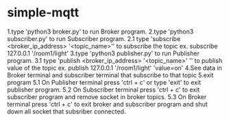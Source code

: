 # simple-mqtt
1.type 'python3 broker.py' to run Broker program.
2.type 'python3 subscriber.py' to run Subscriber program.
  2.1 type 'subscribe <broker_ip_address> '<topic_name>'' to subscribe the topic
    ex. subscribe 127.0.0.1 '/room1/light'
3.type 'python3 publisher.py' to run Publisher program.
  3.1 type 'publish <broker_ip_address> '<topic_name>' '<value>' to publish value of the topic
    ex. publish 127.0.0.1 '/room1/light' 'value=on'
4.See data in Broker terminal and subscriber terminal that subscribe to that topic
5.exit program
  5.1 On Publisher terminal press 'ctrl + c' or type 'exit' to exit publisher program.
  5.2 On Subscriber terminal press 'ctrl + c' to exit subscriber program and remove socket in broker topics.
  5.3 On Broker terminal press 'ctrl + c' to exit broker and subscriber program and shut down all socket that subsriber connected.
